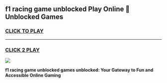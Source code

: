 
## f1 racing game unblocked Play Online 👋 Unblocked Games
<h3>
<a href="https://premium.freeplayer.one?title=f1_racing_game_unblocked&ref=19F">CLICK TO PLAY</a></h3>
<hr>

<h3>
<a href="https://premium.freeplayer.one?title=f1_racing_game_unblocked&ref=19F">CLICK 2 PLAY</a>
  
</h3>

<a href="https://premium.freeplayer.one?title=f1_racing_game_unblocked&ref=19F"><img src="https://clearcache.store/games.png"></a>


**f1 racing game unblocked games unblocked: Your Gateway to Fun and Accessible Online Gaming**
